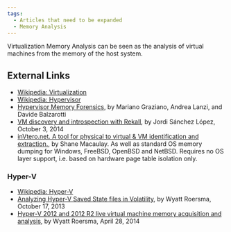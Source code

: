 ```yaml
---
tags:
  - Articles that need to be expanded
  - Memory Analysis
---
```

Virtualization Memory Analysis can be seen as the analysis of virtual
machines from the memory of the host system.

## External Links

* [Wikipedia: Virtualization](http://en.wikipedia.org/wiki/Platform_virtualization)
* [Wikipedia: Hypervisor](http://en.wikipedia.org/wiki/Hypervisor)
* [Hypervisor Memory Forensics](http://www.syssec-project.eu/m/page-media/3/raid13_graziano.pdf),
  by Mariano Graziano, Andrea Lanzi, and Davide Balzarotti
* [VM discovery and introspection with Rekall](http://blog.rekall-forensic.com/2014/10/vm-discovery-and-introspection-with.html),
  by Jordi Sánchez López, October 3, 2014
* [inVtero.net. A tool for physical to virtual & VM identification and extraction.](https://github.com/ShaneK2/inVtero.net), by Shane
  Macaulay. As well as standard OS memory dumping for Windows, FreeBSD,
  OpenBSD and NetBSD. Requires no OS layer support, i.e. based on
  hardware page table isolation only.

### Hyper-V

* [Wikipedia: Hyper-V](http://en.wikipedia.org/wiki/Hyper-v)
* [Analyzing Hyper-V Saved State files in Volatility](http://www.wyattroersma.com/?p=77),
  by Wyatt Roersma, October 17, 2013
* [Hyper-V 2012 and 2012 R2 live virtual machine memory acquisition and analysis](http://www.wyattroersma.com/?p=87),
  by Wyatt Roersma, April 28, 2014
